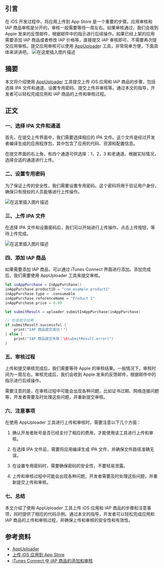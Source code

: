﻿
## 引言

在 iOS 开发过程中，将应用上传到 App Store 是一个重要的步骤。应用审核和 IAP 商品审核是分开的，审核一般需要等待一周左右。如果审核通过，我们会收到 Apple 发来的反馈邮件，根据邮件中的指示进行后续操作。如果已经上架的应用需要添加 IAP 商品或者修改 IAP 价格等，直接提交 IAP 审核即可，不需要再次提交应用审核。提交应用审核可以使用 [AppUploade](https://www.kxapp.com/)r 工具，非常简单方便，下面具体来讲讲吧。
![在这里插入图片描述](https://img-blog.csdnimg.cn/direct/f42f1213189d4b5cafd4de4f07c9a306.png)


## 摘要

本文将介绍使用 [AppUploader](https://www.kxapp.com/) 工具提交上传 iOS 应用和 IAP 商品的步骤，包括选择 IPA 文件和通道、设置专用密码、提交上传并审核等。通过本文的指导，开发者可以轻松完成应用和 IAP 商品的上传和审核过程。

## 正文

### 一、选择 IPA 文件和通道

首先，在提交上传界面中，我们需要选择相应的 IPA 文件。这个文件是经过开发者编译生成的应用程序包，其中包含了应用的代码、资源和配置信息。

在提交界面的右上角，有四个通道可供选择：1，2，3 和老通道。根据实际情况，选择合适的通道进行上传。

### 二、设置专用密码

为了保证上传的安全性，我们需要设置专用密码。这个密码将用于验证用户身份，确保只有授权的人员能够进行上传操作。

![在这里插入图片描述](https://img-blog.csdnimg.cn/direct/4dba98fc0b854c3f981cda5b617e6870.png)


### 三、上传 IPA 文件

在选择 IPA 文件和设置密码后，我们可以开始进行上传操作。点击上传按钮，等待上传完成。


![在这里插入图片描述](https://img-blog.csdnimg.cn/direct/354ae583ef1c4a148000d7d2c98f6c14.png)

### 四、添加 IAP 商品

如果需要添加 IAP 商品，可以通过 iTunes Connect 界面进行添加。添加完成后，我们需要使用 AppUploader 工具来提交审核。

```swift
let inAppPurchase = InAppPurchase()
inAppPurchase.productID = "com.example.product1"
inAppPurchase.type = .consumable
inAppPurchase.referenceName = "Product 1"
inAppPurchase.price = 0.99

let submitResult = uploader.submitInAppPurchase(inAppPurchase)

// 检查提交结果
if submitResult.successful {
    print("IAP 商品提交成功！")
} else {
    print("IAP 商品提交失败：\(submitResult.error)")
}
```

### 五、审核过程

上传和提交审核完成后，我们需要等待 Apple 的审核结果。一般情况下，审核时间为一周左右。审核完成后，我们会收到 Apple 发来的反馈邮件，根据邮件中的指示进行后续操作。

需要注意的是，在审核过程中可能会出现各种问题，比如证书过期、网络连接问题等，开发者需要及时处理这些问题，并重新提交审核。

### 六、注意事项

在使用 AppUploader 工具进行上传和审核时，需要注意以下几个方面：

1. 确认开发者账号是否已经支付了相应的费用，才能使用该工具进行上传和审核。

2. 在选择 IPA 文件前，需要将应用编译生成 IPA 文件，并确保文件路径准确无误。

3. 在设置专用密码时，需要确保密码的安全性，不要轻易泄露。

4. 上传和审核过程中可能会出现各种问题，开发者需要及时处理这些问题，并重新提交上传和审核。

### 七、总结

本文介绍了使用 AppUploader 工具上传 iOS 应用和 IAP 商品的步骤和注意事项，同时提供了相应的代码示例。通过本文的指导，开发者可以轻松完成应用和 IAP 商品的上传和审核过程，并确保上传和审核的安全性和有效性。

## 参考资料

- [AppUploader](https://www.kxapp.com/)
- [上传 iOS 应用到 App Store](https://www.applicationloader.net/doc/hot/uploader.html)
- [iTunes Connect 中 IAP 商品的添加和审核](https://www.applicationloader.net/doc/hot/uploader.html)
